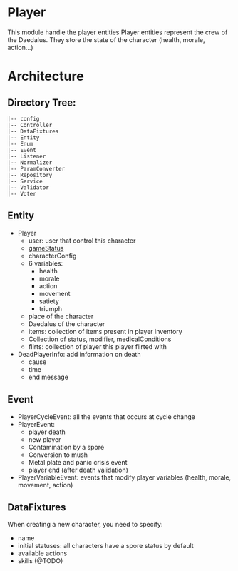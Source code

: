 # Player
This module handle the player entities
Player entities represent the crew of the Daedalus.
They store the state of the character (health, morale, action...)

# Architecture 

## Directory Tree:
    |-- config
    |-- Controller
    |-- DataFixtures
    |-- Entity
    |-- Enum
    |-- Event
    |-- Listener
    |-- Normalizer
    |-- ParamConverter
    |-- Repository
    |-- Service
    |-- Validator
    |-- Voter



## Entity
- Player
  - user: user that control this character
  - [gameStatus](../Game/Enum/GameStatusEnum.php)
  - characterConfig
  - 6 variables:
    - health
    - morale
    - action
    - movement
    - satiety
    - triumph
  - place of the character
  - Daedalus of the character
  - items: collection of items present in player inventory
  - Collection of status, modifier, medicalConditions
  - flirts: collection of player this player flirted with
- DeadPlayerInfo: add information on death
  - cause
  - time
  - end message

## Event
- PlayerCycleEvent: all the events that occurs at cycle change
- PlayerEvent:
  - player death
  - new player
  - Contamination by a spore
  - Conversion to mush
  - Metal plate and panic crisis event
  - player end (after death validation)
- PlayerVariableEvent: events that modify player variables (health, morale, movement, action)

## DataFixtures
When creating a new character, you need to specify:
- name
- initial statuses: all characters have a spore status by default
- available actions
- skills (@TODO)




